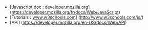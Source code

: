 - [Javascript doc : developer.mozilla.org] (https://developer.mozilla.org/fr/docs/Web/JavaScript)
- [Tutorials : www.w3schools.com] (http://www.w3schools.com/js/)
- [API] (https://developer.mozilla.org/en-US/docs/Web/API)
